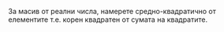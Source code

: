 За масив от реални числа, намерете средно-квадратично от елементите т.е. корен квадратен от сумата на квадратите.
